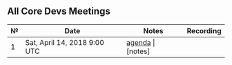 
## All Core Devs Meetings

 №  | Date                             | Notes          | Recording            |
--- | -------------------------------- | -------------- | -------------------- |
 1 | Sat, April 14, 2018 9:00 UTC     | [agenda](https://github.com/ethereum/pm/issues/1) \| [notes]
